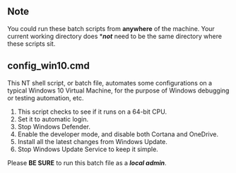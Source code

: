 ## Note
You could run these batch scripts from **anywhere** of the machine. Your current working directory does ***_not_** need to be the same directory where these scripts sit.

## config_win10.cmd
This NT shell script, or batch file, automates some configurations on a typical Windows 10 Virtual Machine, for the purpose of Windows debugging or testing automation, etc.
1. This script checks to see if it runs on a 64-bit CPU.
2. Set it to automatic login.
3. Stop Windows Defender.
4. Enable the developer mode, and disable both Cortana and OneDrive.
5. Install all the latest changes from Windows Update.
6. Stop Windows Update Service to keep it simple.

Please **BE SURE** to run this batch file as a **_local admin_**.
